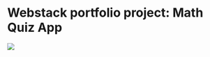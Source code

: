 # Webstack portfolio project: Math Quiz App

![](https://github.com/Medidali/Webstack---Portfolio-Project/images/home.png)


